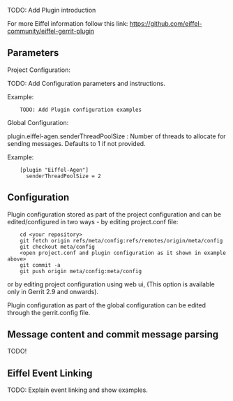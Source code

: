 TODO: Add Plugin introduction

For more Eiffel information follow this link:
https://github.com/eiffel-community/eiffel-gerrit-plugin

Parameters
----------

Project Configuration:

TODO: Add Configuration parameters and instructions.

Example:

```
    TODO: Add Plugin configuration examples
```

Global Configuration:

plugin.eiffel-agen.senderThreadPoolSize
:   Number of threads to allocate for sending messages. Defaults to 1 if not provided.

Example:

```
    [plugin "Eiffel-Agen"]
      senderThreadPoolSize = 2
```

Configuration
-------------

Plugin configuration stored as part of the project configuration and can be edited/configured in two ways - by editing
 project.conf file:

```
    cd <your repository>
    git fetch origin refs/meta/config:refs/remotes/origin/meta/config
    git checkout meta/config
    <open project.conf and plugin configuration as it shown in example above>
    git commit -a
    git push origin meta/config:meta/config
```

or by editing project configuration using web ui, (This option is available only in Gerrit 2.9 and onwards).

Plugin configuration as part of the global configuration can be edited through the gerrit.config file.

Message content and commit message parsing
------------------------------------------

TODO!

Eiffel Event Linking
--------------------

TODO: Explain event linking and show examples.
